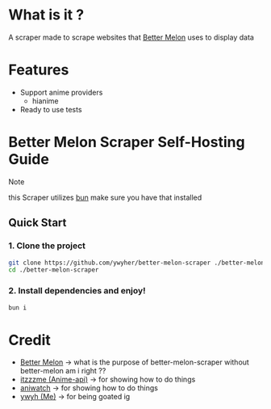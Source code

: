 # What is it ?
A scraper made to scrape websites that [Better Melon](https://github.com/ywyher/better-melon) uses to display data

# Features
- Support anime providers
  - hianime
- Ready to use tests

# Better Melon Scraper Self-Hosting Guide
> [!note]
> this Scraper utilizes [bun](https://bun.sh) make sure you have that installed

## Quick Start

### 1. Clone the project
```sh
git clone https://github.com/ywyher/better-melon-scraper ./better-melon-scraper
cd ./better-melon-scraper
```

### 2. Install dependencies and enjoy!
```sh
bun i
```

# Credit
- [Better Melon](https://github.com/ywyher/better-melon) -> what is the purpose of better-melon-scraper without better-melon am i right ??
- [itzzzme (Anime-api)](https://github.com/itzzzme/anime-api) -> for showing how to do things
- [aniwatch](https://github.com/ghoshRitesh12/aniwatch) -> for showing how to do things
- [ywyh (Me)](https://github.com/ywyher) -> for being goated ig